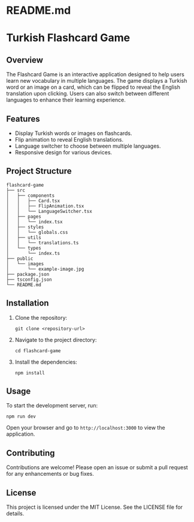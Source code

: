 # README.md

# Turkish Flashcard Game

## Overview

The Flashcard Game is an interactive application designed to help users learn new vocabulary in multiple languages. The game displays a Turkish word or an image on a card, which can be flipped to reveal the English translation upon clicking. Users can also switch between different languages to enhance their learning experience.

## Features

- Display Turkish words or images on flashcards.
- Flip animation to reveal English translations.
- Language switcher to choose between multiple languages.
- Responsive design for various devices.

## Project Structure

```
flashcard-game
├── src
│   ├── components
│   │   ├── Card.tsx
│   │   ├── FlipAnimation.tsx
│   │   └── LanguageSwitcher.tsx
│   ├── pages
│   │   └── index.tsx
│   ├── styles
│   │   └── globals.css
│   ├── utils
│   │   └── translations.ts
│   └── types
│       └── index.ts
├── public
│   └── images
│       └── example-image.jpg
├── package.json
├── tsconfig.json
└── README.md
```

## Installation

1. Clone the repository:
   ```
   git clone <repository-url>
   ```
2. Navigate to the project directory:
   ```
   cd flashcard-game
   ```
3. Install the dependencies:
   ```
   npm install
   ```

## Usage

To start the development server, run:
```
npm run dev
```
Open your browser and go to `http://localhost:3000` to view the application.

## Contributing

Contributions are welcome! Please open an issue or submit a pull request for any enhancements or bug fixes.

## License

This project is licensed under the MIT License. See the LICENSE file for details.